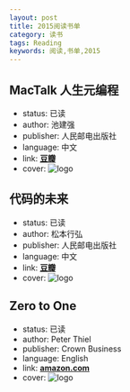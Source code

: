 ```yaml
---
layout: post
title: 2015阅读书单
category: 读书
tags: Reading
keywords: 阅读,书单,2015
---
```


## MacTalk 人生元编程

- status: 已读
- author: 池建强
- publisher: 人民邮电出版社
- language: 中文
- link: **[豆瓣](https://book.douban.com/subject/25826578/)**
- cover: ![logo](http://wx2.sinaimg.cn/large/007ozevdgy1fwx13bapqwj30m80m874t.jpg)

## 代码的未来

- status: 已读
- author: 松本行弘
- publisher: 人民邮电出版社
- language: 中文
- link: **[豆瓣](https://book.douban.com/subject/24536403/)**
- cover: ![logo](http://ws1.sinaimg.cn/large/007ozevdgy1fwx144lldbj308x0bimxh.jpg)

## Zero to One

- status: 已读
- author: Peter Thiel
- publisher: Crown Business
- language: English
- link: **[amazon.com](https://www.amazon.com/Zero-One-Notes-Startups-Future/dp/0804139296/ref=sr_1_1?ie=UTF8&qid=1491329404&sr=8-1&keywords=zero+to+one)**
- cover: ![logo](http://ws1.sinaimg.cn/large/007ozevdgy1fwx14nax75j30et0m8q48.jpg)
